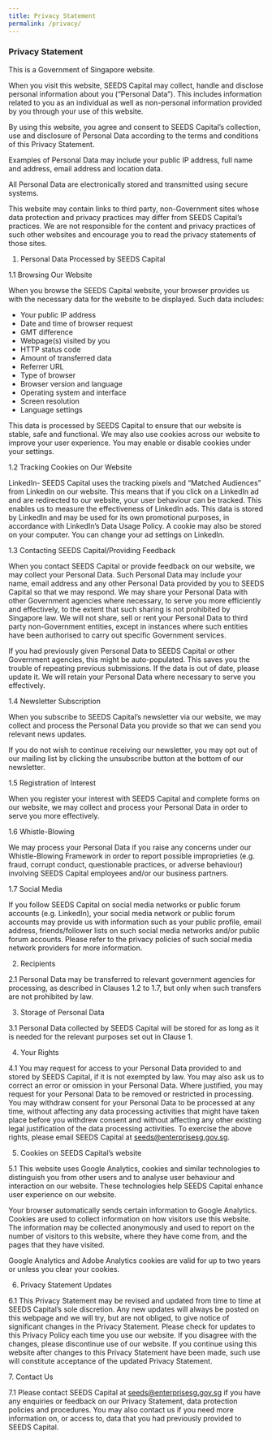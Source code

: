 ```yaml
---
title: Privacy Statement
permalink: /privacy/
---
```

### **Privacy Statement**

This is a Government of Singapore website.

When you visit this website, SEEDS Capital may collect, handle and disclose personal information about you (“Personal Data”). This includes information related to you as an individual as well as non-personal information provided by you through your use of this website.

By using this website, you agree and consent to SEEDS Capital’s collection, use and disclosure of Personal Data according to the terms and conditions of this Privacy Statement.

Examples of Personal Data may include your public IP address, full name and address, email address and location data.

All Personal Data are electronically stored and transmitted using secure systems.

This website may contain links to third party, non-Government sites whose data protection and privacy practices may differ from SEEDS Capital’s practices. We are not responsible for the content and privacy practices of such other websites and encourage you to read the privacy statements of those sites.

1. Personal Data Processed by SEEDS Capital

1.1 Browsing Our Website

When you browse the SEEDS Capital website, your browser provides us with the necessary data for the website to be displayed. Such data includes:

* Your public IP address
* Date and time of browser request
* GMT difference
* Webpage(s) visited by you
* HTTP status code
* Amount of transferred data
* Referrer URL
* Type of browser
* Browser version and language
* Operating system and interface
* Screen resolution
* Language settings

This data is processed by SEEDS Capital to ensure that our website is stable, safe and functional. We may also use cookies across our website to improve your user experience. You may enable or disable cookies under your settings.

1.2 Tracking Cookies on Our Website

LinkedIn- SEEDS Capital uses the tracking pixels and “Matched Audiences” from LinkedIn on our website. This means that if you click on a LinkedIn ad and are redirected to our website, your user behaviour can be tracked. This enables us to measure the effectiveness of LinkedIn ads. This data is stored by LinkedIn and may be used for its own promotional purposes, in accordance with LinkedIn’s Data Usage Policy. A cookie may also be stored on your computer. You can change your ad settings on LinkedIn.

1.3 Contacting SEEDS Capital/Providing Feedback

When you contact SEEDS Capital or provide feedback on our website, we may collect your Personal Data. Such Personal Data may include your name, email address and any other Personal Data provided by you to SEEDS Capital so that we may respond. We may share your Personal Data with other Government agencies where necessary, to serve you more efficiently and effectively, to the extent that such sharing is not prohibited by Singapore law. We will not share, sell or rent your Personal Data to third party non-Government entities, except in instances where such entities have been authorised to carry out specific Government services.

If you had previously given Personal Data to SEEDS Capital or other Government agencies, this might be auto-populated. This saves you the trouble of repeating previous submissions. If the data is out of date, please update it. We will retain your Personal Data where necessary to serve you effectively.

1.4 Newsletter Subscription

When you subscribe to SEEDS Capital’s newsletter via our website, we may collect and process the Personal Data you provide so that we can send you relevant news updates.

If you do not wish to continue receiving our newsletter, you may opt out of our mailing list by clicking the unsubscribe button at the bottom of our newsletter.

1.5 Registration of Interest

When you register your interest with SEEDS Capital and complete forms on our website, we may collect and process your Personal Data in order to serve you more effectively.

1.6 Whistle-Blowing

We may process your Personal Data if you raise any concerns under our Whistle-Blowing Framework in order to report possible improprieties (e.g. fraud, corrupt conduct, questionable practices, or adverse behaviour) involving SEEDS Capital employees and/or our business partners. 

1.7 Social Media

If you follow SEEDS Capital on social media networks or public forum accounts (e.g. LinkedIn), your social media network or public forum accounts may provide us with information such as your public profile, email address, friends/follower lists on such social media networks and/or public forum accounts. Please refer to the privacy policies of such social media network providers for more information.

2. Recipients

2.1 Personal Data may be transferred to relevant government agencies for processing, as described in Clauses 1.2 to 1.7, but only when such transfers are not prohibited by law.

3. Storage of Personal Data

3.1 Personal Data collected by SEEDS Capital will be stored for as long as it is needed for the relevant purposes set out in Clause 1. 

4. Your Rights

4.1 You may request for access to your Personal Data provided to and stored by SEEDS Capital, if it is not exempted by law. You may also ask us to correct an error or omission in your Personal Data. Where justified, you may request for your Personal Data to be removed or restricted in processing. You may withdraw consent for your Personal Data to be processed at any time, without affecting any data processing activities that might have taken place before you withdrew consent and without affecting any other existing legal justification of the data processing activities. To exercise the above rights, please email SEEDS Capital at seeds@enterprisesg.gov.sg.

5. Cookies on SEEDS Capital’s website

5.1 This website uses Google Analytics, cookies and similar technologies to distinguish you from other users and to analyse user behaviour and interaction on our website. These technologies help SEEDS Capital enhance user experience on our website.

Your browser automatically sends certain information to Google Analytics. Cookies are used to collect information on how visitors use this website. The information may be collected anonymously and used to report on the number of visitors to this website, where they have come from, and the pages that they have visited.

Google Analytics and Adobe Analytics cookies are valid for up to two years or unless you clear your cookies.

6. Privacy Statement Updates

6.1 This Privacy Statement may be revised and updated from time to time at SEEDS Capital’s sole discretion. Any new updates will always be posted on this webpage and we will try, but are not obliged, to give notice of significant changes in the Privacy Statement. Please check for updates to this Privacy Policy each time you use our website. If you disagree with the changes, please discontinue use of our website. If you continue using this website after changes to this Privacy Statement have been made, such use will constitute acceptance of the updated Privacy Statement.

7. Contact Us

7.1 Please contact SEEDS Capital at seeds@enterprisesg.gov.sg if you have any enquiries or feedback on our Privacy Statement, data protection policies and procedures. You may also contact us if you need more information on, or access to, data that you had previously provided to SEEDS Capital.